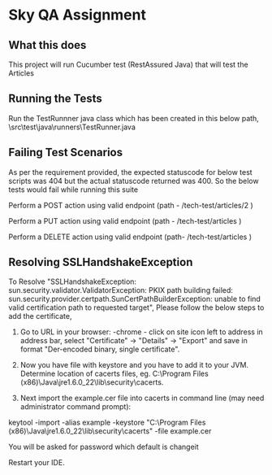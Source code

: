# Sky QA Assignment

## What this does
 This project will run Cucumber test (RestAssured Java) that will test the Articles
 
## Running the Tests

Run the TestRunnner java class which has been created in this below path, 
\src\test\java\runners\TestRunner.java

## Failing Test Scenarios
As per the requirement provided, 
the expected statuscode for below test scripts was 404 
but the actual statuscode returned was 400. So the below tests would fail while running this suite

Perform a POST action using valid endpoint
(path - /tech-test/articles/2 )

Perform a PUT action using valid endpoint
(path -	/tech-test/articles  )

Perform a DELETE action using valid endpoint
(path- 	/tech-test/articles  )

## Resolving SSLHandshakeException

To Resolve "SSLHandshakeException: sun.security.validator.ValidatorException: PKIX path building failed: sun.security.provider.certpath.SunCertPathBuilderException: unable to find valid certification path to requested target",
Please follow the below steps to add the certificate,

1. Go to URL in your browser:
-chrome - click on site icon left to address in address bar, select "Certificate" -> "Details" -> "Export" and save in format "Der-encoded binary, single certificate".

2. Now you have file with keystore and you have to add it to your JVM. Determine location of cacerts files, eg. C:\Program Files (x86)\Java\jre1.6.0_22\lib\security\cacerts. 

3. Next import the example.cer file into cacerts in command line (may need administrator command prompt):

keytool -import -alias example -keystore  "C:\Program Files (x86)\Java\jre1.6.0_22\lib\security\cacerts" -file example.cer

You will be asked for password which default is changeit

Restart your IDE.


	
	
	
